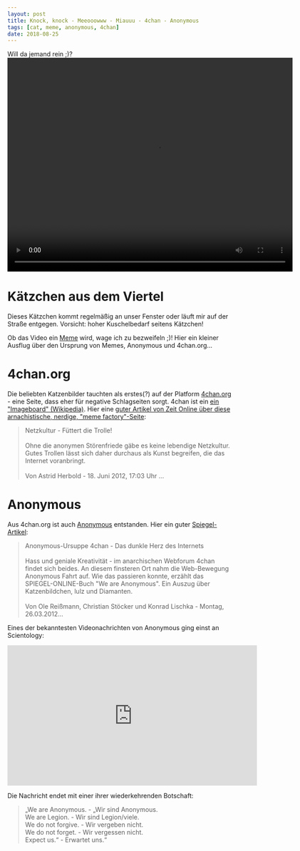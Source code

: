 ```yaml
---
layout: post
title: Knock, knock - Meeooowww - Miauuu - 4chan - Anonymous
tags: [cat, meme, anonymous, 4chan]
date: 2018-08-25
---
```


Will da jemand rein ;)?
<video class="fit image" width="640" height="480" controls>
  <source src="{{site.baseurl}}/assets/img/2018-08-25-kitty.mp4" type="video/mp4">
  Sorry, dein Browser ist so alt, dass du es nicht abspielen kannst :P!
</video>

# Kätzchen aus dem Viertel

Dieses Kätzchen kommt regelmäßig an unser Fenster oder läuft mir auf der Straße entgegen. Vorsicht: hoher Kuschelbedarf seitens Kätzchen!

Ob das Video ein [Meme](https://de.wikipedia.org/wiki/Internetphänomen) wird, wage ich zu bezweifeln ;)! Hier ein kleiner Ausflug über den Ursprung von Memes, Anonymous und 4chan.org...

# 4chan.org

Die beliebten Katzenbilder tauchten als erstes(?) auf der Platform [4chan.org](http://4chan.org) - eine Seite, dass eher für negative Schlagseiten sorgt. 4chan ist ein [ein "Imageboard" (Wikipedia)](https://de.wikipedia.org/wiki/4chan). Hier eine [guter Artikel von Zeit Online über diese arnachistische, nerdige, "meme factory"-Seite](https://www.zeit.de/digital/internet/2012-06/trolle-internet):

>Netzkultur - Füttert die Trolle!
><br><br>
>Ohne die anonymen Störenfriede gäbe es keine lebendige Netzkultur. Gutes Trollen lässt sich daher durchaus als Kunst begreifen, die das Internet voranbringt.
><br><br>
>Von Astrid Herbold - 18. Juni 2012, 17:03 Uhr ...

# Anonymous

Aus 4chan.org ist auch [Anonymous](https://de.wikipedia.org/wiki/Anonymous_(Kollektiv)) entstanden. Hier ein guter [Spiegel-Artikel](http://www.spiegel.de/netzwelt/web/4chan-die-ursuppe-von-anonymous-a-823255.html):

>Anonymous-Ursuppe 4chan - Das dunkle Herz des Internets
><br><br>
>Hass und geniale Kreativität - im anarchischen Webforum 4chan findet sich beides. An diesem finsteren Ort nahm die Web-Bewegung Anonymous Fahrt auf. Wie das passieren konnte, erzählt das SPIEGEL-ONLINE-Buch "We are Anonymous". Ein Auszug über Katzenbildchen, lulz und Diamanten.
><br><br>
>Von Ole Reißmann, Christian Stöcker und Konrad Lischka - Montag, 26.03.2012...

Eines der bekanntesten Videonachrichten von Anonymous ging einst an Scientology:
<iframe width="560" height="315" src="https://www.youtube.com/embed/JCbKv9yiLiQ" frameborder="0" allow="autoplay; encrypted-media" allowfullscreen></iframe>

Die Nachricht endet mit einer ihrer wiederkehrenden Botschaft:

>„We are Anonymous. - „Wir sind Anonymous.
><br>
> We are Legion. - Wir sind Legion/viele.
><br>
> We do not forgive. - Wir vergeben nicht.
><br>
> We do not forget. - Wir vergessen nicht.
><br>
> Expect us.“ - Erwartet uns.“





